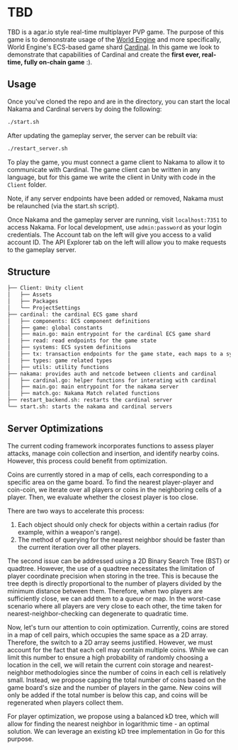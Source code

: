 # TBD

TBD is a agar.io style real-time multiplayer PVP game. The purpose of this game is to demonstrate usage of the [World Engine](https://www.github.com/argus-labs/world-engine) and more specifically, World Engine's ECS-based game shard [Cardinal](https://www.github.com/Argus-Labs/world-engine/tree/main/cardinal). In this game we look to demonstrate that capabilities of Cardinal and create the **first ever, real-time, fully on-chain game** :).

## Usage 

Once you've cloned the repo and are in the directory, you can start the local Nakama and Cardinal servers by doing the following: 

```bash
./start.sh
```

After updating the gameplay server, the server can be rebuilt via:

```bash
./restart_server.sh
```
To play the game, you must connect a game client to Nakama to allow it to communicate with Cardinal. The game client can be written in any language, but for this game we write the client in Unity with code in the `Client` folder.

Note, if any server endpoints have been added or removed, Nakama must be relaunched (via the start.sh script). 

Once Nakama and the gameplay server are running, visit `localhost:7351` to access Nakama. For local development, use `admin:password` as your login credentials. The Account tab on the left will give you access to a valid account ID. The API Explorer tab on the left will allow you to make requests to the gameplay server.

## Structure 

```bash
├── Client: Unity client
│   ├── Assets
│   ├── Packages
│   └── ProjectSettings
├── cardinal: the cardinal ECS game shard
│   ├── components: ECS component definitions
│   ├── game: global constants
│   ├── main.go: main entrypoint for the cardinal ECS game shard
│   ├── read: read endpoints for the game state
│   ├── systems: ECS system definitions
│   ├── tx: transaction endpoints for the game state, each maps to a system
│   ├── types: game related types
│   ├── utils: utility functions
├── nakama: provides auth and netcode between clients and cardinal
│   ├── cardinal.go: helper functions for interating with cardinal
│   ├── main.go: main entrypoint for the nakama server
│   ├── match.go: Nakama Match related functions
├── restart_backend.sh: restarts the cardinal server
└── start.sh: starts the nakama and cardinal servers
```

## Server Optimizations
The current coding framework incorporates functions to assess player attacks, manage coin collection and insertion, and identify nearby coins. However, this process could benefit from optimization.

Coins are currently stored in a map of cells, each corresponding to a specific area on the game board. To find the nearest player-player and coin-coin, we iterate over all players or coins in the neighboring cells of a player. Then, we evaluate whether the closest player is too close.

There are two ways to accelerate this process:
1. Each object should only check for objects within a certain radius (for example, within a weapon's range).
2. The method of querying for the nearest neighbor should be faster than the current iteration over all other players.

The second issue can be addressed using a 2D Binary Search Tree (BST) or quadtree. However, the use of a quadtree necessitates the limitation of player coordinate precision when storing in the tree. This is because the tree depth is directly proportional to the number of players divided by the minimum distance between them. Therefore, when two players are sufficiently close, we can add them to a queue or map. In the worst-case scenario where all players are very close to each other, the time taken for nearest-neighbor-checking can degenerate to quadratic time.

Now, let's turn our attention to coin optimization. Currently, coins are stored in a map of cell pairs, which occupies the same space as a 2D array. Therefore, the switch to a 2D array seems justified. However, we must account for the fact that each cell may contain multiple coins. While we can limit this number to ensure a high probability of randomly choosing a location in the cell, we will retain the current coin storage and nearest-neighbor methodologies since the number of coins in each cell is relatively small. Instead, we propose capping the total number of coins based on the game board's size and the number of players in the game. New coins will only be added if the total number is below this cap, and coins will be regenerated when players collect them.

For player optimization, we propose using a balanced kD tree, which will allow for finding the nearest neighbor in logarithmic time - an optimal solution. We can leverage an existing kD tree implementation in Go for this purpose.
